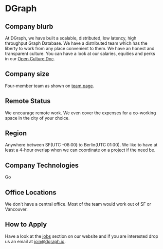 # DGraph

## Company blurb

At DGraph, we have built a scalable, distributed, low latency, high throughput Graph Database. We have a distributed team which has the liberty to work from any place convenient to them. We have an honest and transparent culture. You can have a look at our salaries, equities and perks in our [Open Culture Doc](https://docs.google.com/spreadsheets/d/1LTYPzXO7kCHaacYs_sTYyeX9MoYNH1nsI6Arw1N-HL8/edit?usp=sharing).

## Company size

Four-member team as shown on [team page](http://dgraph.io/#team).

## Remote Status

We encourage remote work. We even cover the expenses for a co-working space in the city of your choice.

## Region

Anywhere between SF(UTC -08:00) to Berlin(UTC 01:00). We like to have at least a 4-hour overlap when we can coordinate on a project if the need be.

## Company Technologies

Go

## Office Locations

We don't have a central office. Most of the team would work out of SF or Vancouver.

## How to Apply

Have a look at the [jobs](http://dgraph.io/#jobs) section on our website and if you are interested drop us an email at [join@dgraph.io](join@dgraph.io).
